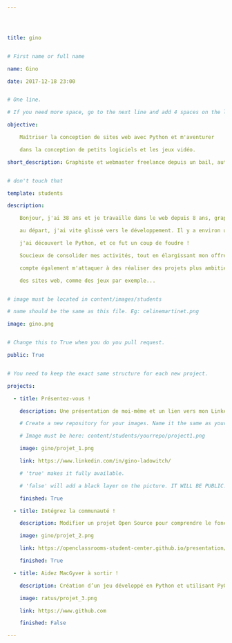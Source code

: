```yaml
---




title: gino


# First name or full name

name: Gino

date: 2017-12-18 23:00


# One line.

# If you need more space, go to the next line and add 4 spaces on the left, as in 'description'.

objective:

    Maîtriser la conception de sites web avec Python et m'aventurer

    dans la conception de petits logiciels et les jeux vidéo.

short_description: Graphiste et webmaster freelance depuis un bail, autodidacte. j'ai envie de passer à la vitesse supérieure.


# don't touch that

template: students

description:

    Bonjour, j'ai 38 ans et je travaille dans le web depuis 8 ans, graphiste

    au départ, j'ai vite glissé vers le développement. Il y a environ un an

    j'ai découvert le Python, et ce fut un coup de foudre !

    Soucieux de consolider mes activités, tout en élargissant mon offre, je

    compte également m'attaquer à des réaliser des projets plus ambitieux que

    des sites web, comme des jeux par exemple...


# image must be located in content/images/students

# name should be the same as this file. Eg: celinemartinet.png

image: gino.png


# Change this to True when you do you pull request.

public: True


# You need to keep the exact same structure for each new project.

projects:

  - title: Présentez-vous !

    description: Une présentation de moi-même et un lien vers mon LinkedIn.

    # Create a new repository for your images. Name it the same as your nickname and profile picture.

    # Image must be here: content/students/yourrepo/project1.png

    image: gino/projet_1.png

    link: https://www.linkedin.com/in/gino-ladowitch/

    # 'true' makes it fully available.

    # 'false' will add a black layer on the picture. IT WILL BE PUBLIC!

    finished: True

  - title: Intégrez la communauté !

    description: Modifier un projet Open Source pour comprendre le fonctionnement de Git, de Github et des pull requests.

    image: gino/projet_2.png

    link: https://openclassrooms-student-center.github.io/presentation/students/gino.html

    finished: True

  - title: Aidez MacGyver à sortir !

    description: Création d’un jeu développé en Python et utilisant PyGame.

    image: ratus/projet_3.png

    link: https://www.github.com

    finished: False

---
```

